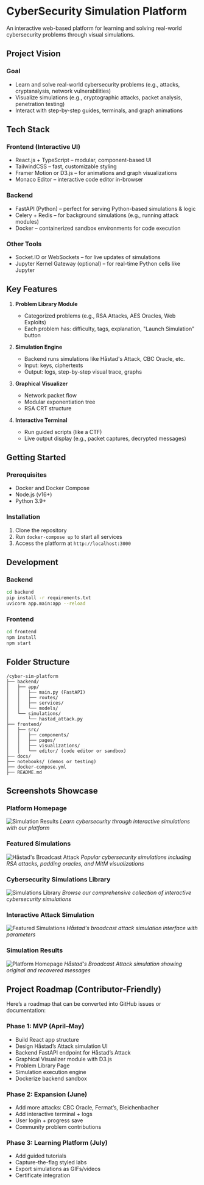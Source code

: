# CyberSecurity Simulation Platform

An interactive web-based platform for learning and solving real-world cybersecurity problems through visual simulations.

## Project Vision

### Goal
- Learn and solve real-world cybersecurity problems (e.g., attacks, cryptanalysis, network vulnerabilities)
- Visualize simulations (e.g., cryptographic attacks, packet analysis, penetration testing)
- Interact with step-by-step guides, terminals, and graph animations

## Tech Stack

### Frontend (Interactive UI)
- React.js + TypeScript – modular, component-based UI
- TailwindCSS – fast, customizable styling
- Framer Motion or D3.js – for animations and graph visualizations
- Monaco Editor – interactive code editor in-browser

### Backend
- FastAPI (Python) – perfect for serving Python-based simulations & logic
- Celery + Redis – for background simulations (e.g., running attack modules)
- Docker – containerized sandbox environments for code execution

### Other Tools
- Socket.IO or WebSockets – for live updates of simulations
- Jupyter Kernel Gateway (optional) – for real-time Python cells like Jupyter

## Key Features

1. **Problem Library Module**
   - Categorized problems (e.g., RSA Attacks, AES Oracles, Web Exploits)
   - Each problem has: difficulty, tags, explanation, "Launch Simulation" button

2. **Simulation Engine**
   - Backend runs simulations like Håstad's Attack, CBC Oracle, etc.
   - Input: keys, ciphertexts
   - Output: logs, step-by-step visual trace, graphs

3. **Graphical Visualizer**
   - Network packet flow
   - Modular exponentiation tree
   - RSA CRT structure

4. **Interactive Terminal**
   - Run guided scripts (like a CTF)
   - Live output display (e.g., packet captures, decrypted messages)

## Getting Started

### Prerequisites
- Docker and Docker Compose
- Node.js (v16+)
- Python 3.9+

### Installation
1. Clone the repository
2. Run `docker-compose up` to start all services
3. Access the platform at `http://localhost:3000`

## Development

### Backend
```bash
cd backend
pip install -r requirements.txt
uvicorn app.main:app --reload
```

### Frontend
```bash
cd frontend
npm install
npm start
```

## Folder Structure
```
/cyber-sim-platform
├── backend/
│   ├── app/
│   │   ├── main.py (FastAPI)
│   │   ├── routes/
│   │   ├── services/
│   │   └── models/
│   └── simulations/
│       └── hastad_attack.py
├── frontend/
│   ├── src/
│   │   ├── components/
│   │   ├── pages/
│   │   ├── visualizations/
│   │   └── editor/ (code editor or sandbox)
├── docs/
├── notebooks/ (demos or testing)
├── docker-compose.yml
├── README.md
```

## Screenshots Showcase

### Platform Homepage
![Simulation Results](Screenshot%202025-04-17%20004051.png)
*Learn cybersecurity through interactive simulations with our platform*

### Featured Simulations 
![Håstad's Broadcast Attack](Screenshot%202025-04-17%20004114.png)
*Popular cybersecurity simulations including RSA attacks, padding oracles, and MitM visualizations*

### Cybersecurity Simulations Library
![Simulations Library](Screenshot%202025-04-17%20004130.png)
*Browse our comprehensive collection of interactive cybersecurity simulations*

### Interactive Attack Simulation
![Featured Simulations](Screenshot%202025-04-17%20004152.png)
*Håstad's broadcast attack simulation interface with parameters*

### Simulation Results
![Platform Homepage](Screenshot%202025-04-17%20004618.png)
*Håstad's Broadcast Attack simulation showing original and recovered messages*

## Project Roadmap (Contributor-Friendly)

Here’s a roadmap that can be converted into GitHub issues or documentation:

### Phase 1: MVP (April–May)
- Build React app structure
- Design Håstad’s Attack simulation UI
- Backend FastAPI endpoint for Håstad’s Attack
- Graphical Visualizer module with D3.js
- Problem Library Page
- Simulation execution engine
- Dockerize backend sandbox

### Phase 2: Expansion (June)
- Add more attacks: CBC Oracle, Fermat’s, Bleichenbacher
- Add interactive terminal + logs
- User login + progress save
- Community problem contributions

### Phase 3: Learning Platform (July)
- Add guided tutorials
- Capture-the-flag styled labs
- Export simulations as GIFs/videos
- Certificate integration
